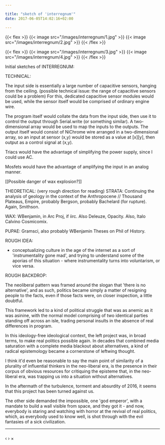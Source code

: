 ```yaml
---

title: "sketch of 'interregnum'"
date: 2017-06-05T14:02:16+02:00

---
```


{{< flex >}}
{{< image src="/images/interregnum/1.jpg" >}}
{{< image src="/images/interregnum/2.jpg" >}}
{{< /flex >}}
<!--more-->

{{< flex >}}
{{< image src="/images/interregnum/3.jpg" >}}
{{< image src="/images/interregnum/4.jpg" >}}
{{< /flex >}}

Initial sketches of INTERREGNUM:

TECHNICAL:

The input side is essentially a large number of capacitive sensors, hanging from the ceiling. 
(possible technical issue: the range of capacitive sensors could be a problem)
For this, dedicated capacitive sensor modules would be used, while the sensor itself would be comprised of ordinary engine wire.

The program itself would collate the data from the input side, then use it to control the output through Serial.write (or something similar). A two-dimensional array would be used to map the inputs to the outputs.
The output itself would consist of NiChrome wire arranged in a two-dimensional array, so an input at sensor (x,y) would be stored as a value at [x][y], then output as a control signal at (x,y).

Triacs would have the advantage of simplifying the power supply, since I could use AC.

Mosfets would have the advantage of amplifying the input in an analog manner.

[[Possible danger of wax explosion?]]

THEORETICAL:
(very rough direction for reading)
STRATA:
Continuing the analysis of geology in the context of the Anthropocene // Thousand Plateaus, Empire, probably Bergson, probably Bachelard (for rupture). Again, Smithson.

WAX:
WBenjamin, in Arc Proj, if iirc. Also Deleuze, Opacity. Also, Italo Calvino Cosmicomix.

PUPAE:
Gramsci, also probably WBenjamin Theses on Phil of History.

ROUGH IDEA:
 - conceptualizing culture in the age of the internet as a sort of 'instrumentality gone mad', and trying to understand some of the aporias of this situation - where instrumentality turns into voluntarism, or vice versa. 

 ROUGH BACKDROP:

The neoliberal pattern was framed around the slogan that 'there is no alternative', and as such, politics became simply a matter of resigning people to the facts, even if those facts were, on closer inspection, a little doubtful. 

This framework led to a kind of political struggle that was as anemic as it was asinine, with the normal model comprising of two identical parties standing off across an isle, trading personal insults in the absence of real differences in program. 

In this ideology-free ideological context, the left project was, in broad terms, to make real politics possible again. In decades that combined media saturation with a complete media blackout about alternatives, a kind of radical epistemology became a cornerstone of leftwing thought.

I think it'd even be reasonable to say the main point of similarity of a plurality of influential thinkers in the neo-liberal era, is the presence in their corpus of obvious resources for critiquing the episteme that, in the neo-liberal era, was trapping us into a situation without alternatives. 

In the aftermath of the turbulence, torment and absurdity of 2016, it seems that this project has been turned against us. 

The other side demanded the impossible, one 'god emperor', with a mandate to build a wall visible from space, and they got it - and now, everybody is staring and watching with horror at the revival of real politics, which, as everybody used to know well, is shot through with the evil fantasies of a sick civilization.

-----------------






<div id="blueimp-gallery" class="blueimp-gallery">
    <div class="slides"></div>
    <h3 class="title"></h3>
    <a class="prev">‹</a>
    <a class="next">›</a>
    <a class="close">×</a>
    <a class="play-pause"></a>
    <ol class="indicator"></ol>
</div>



<script src="https://cdnjs.cloudflare.com/ajax/libs/jquery/3.2.1/jquery.min.js"></script>
<script src="
https://cdnjs.cloudflare.com/ajax/libs/blueimp-gallery/2.25.0/js/jquery.blueimp-gallery.min.js"></script>



